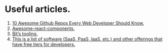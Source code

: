 
# Useful articles.

 1. [10 Awesome Github Repos Every Web Developer Should Know.](https://medium.com/better-programming/10-awesome-github-repos-every-web-developer-should-know-15288c8533f1)
 2. [Awesome-react-components.](https://github.com/brillout/awesome-react-components)
 3. [ Bit’s tooling.](https://bit.dev/)
 4. [This is a list of software (SaaS, PaaS, IaaS, etc.) and other offerings that have free tiers for developers.](https://free-for.dev/)